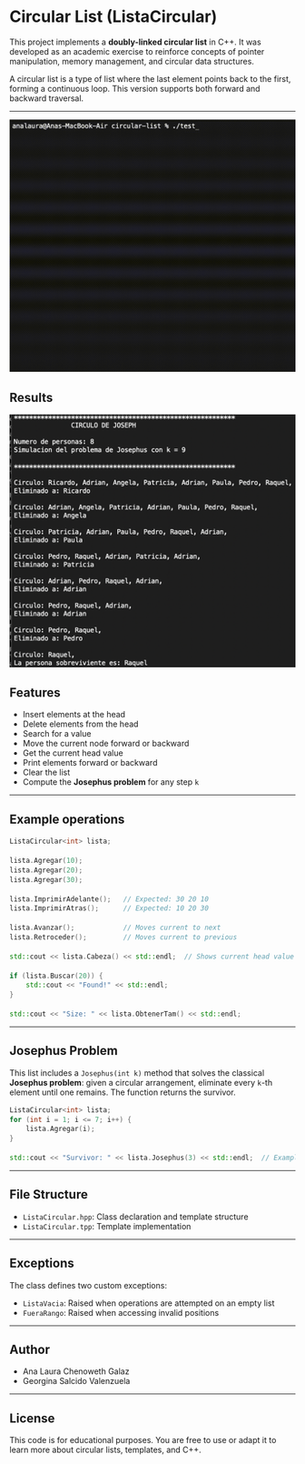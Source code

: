 # Circular List (ListaCircular)

This project implements a **doubly-linked circular list** in C++. It was developed as an academic exercise to reinforce concepts of pointer manipulation, memory management, and circular data structures.

A circular list is a type of list where the last element points back to the first, forming a continuous loop. This version supports both forward and backward traversal.

---

<img src="img/example-use.gif" width="800px" />

## Results
<img src="img/example.png" width="600px" />

## Features

- Insert elements at the head
- Delete elements from the head
- Search for a value
- Move the current node forward or backward
- Get the current head value
- Print elements forward or backward
- Clear the list
- Compute the **Josephus problem** for any step `k`

---

## Example operations

```cpp
ListaCircular<int> lista;

lista.Agregar(10);
lista.Agregar(20);
lista.Agregar(30);

lista.ImprimirAdelante();   // Expected: 30 20 10
lista.ImprimirAtras();      // Expected: 10 20 30

lista.Avanzar();            // Moves current to next
lista.Retroceder();         // Moves current to previous

std::cout << lista.Cabeza() << std::endl;  // Shows current head value

if (lista.Buscar(20)) {
    std::cout << "Found!" << std::endl;
}

std::cout << "Size: " << lista.ObtenerTam() << std::endl;
```

---

## Josephus Problem

This list includes a `Josephus(int k)` method that solves the classical **Josephus problem**: given a circular arrangement, eliminate every `k`-th element until one remains. The function returns the survivor.

```cpp
ListaCircular<int> lista;
for (int i = 1; i <= 7; i++) {
    lista.Agregar(i);
}

std::cout << "Survivor: " << lista.Josephus(3) << std::endl;  // Example output: 4
```

---

## File Structure

- `ListaCircular.hpp`: Class declaration and template structure
- `ListaCircular.tpp`: Template implementation

---

## Exceptions

The class defines two custom exceptions:

- `ListaVacia`: Raised when operations are attempted on an empty list
- `FueraRango`: Raised when accessing invalid positions

---

## Author

- Ana Laura Chenoweth Galaz
- Georgina Salcido Valenzuela

---

## License

This code is for educational purposes. You are free to use or adapt it to learn more about circular lists, templates, and C++.

